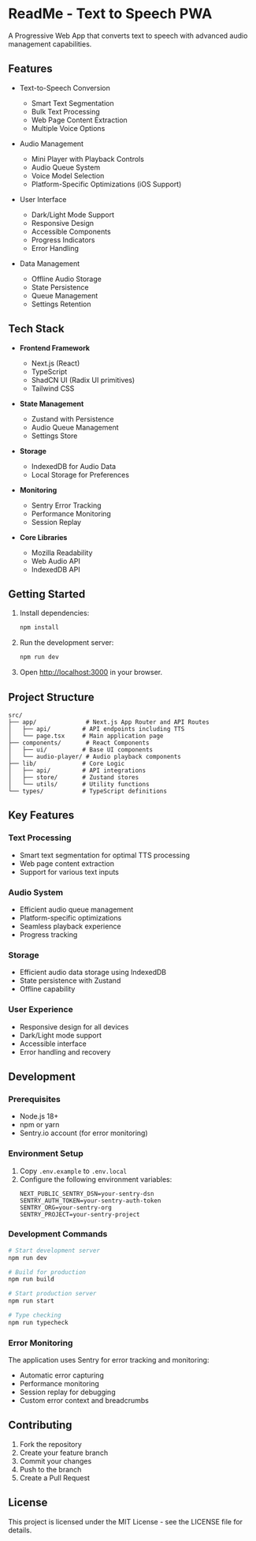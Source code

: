 # ReadMe - Text to Speech PWA

A Progressive Web App that converts text to speech with advanced audio management capabilities.

## Features

- Text-to-Speech Conversion
  - Smart Text Segmentation
  - Bulk Text Processing
  - Web Page Content Extraction
  - Multiple Voice Options

- Audio Management
  - Mini Player with Playback Controls
  - Audio Queue System
  - Voice Model Selection
  - Platform-Specific Optimizations (iOS Support)

- User Interface
  - Dark/Light Mode Support
  - Responsive Design
  - Accessible Components
  - Progress Indicators
  - Error Handling

- Data Management
  - Offline Audio Storage
  - State Persistence
  - Queue Management
  - Settings Retention

## Tech Stack

- **Frontend Framework**
  - Next.js (React)
  - TypeScript
  - ShadCN UI (Radix UI primitives)
  - Tailwind CSS

- **State Management**
  - Zustand with Persistence
  - Audio Queue Management
  - Settings Store

- **Storage**
  - IndexedDB for Audio Data
  - Local Storage for Preferences

- **Monitoring**
  - Sentry Error Tracking
  - Performance Monitoring
  - Session Replay

- **Core Libraries**
  - Mozilla Readability
  - Web Audio API
  - IndexedDB API

## Getting Started

1. Install dependencies:
   ```bash
   npm install
   ```

2. Run the development server:
   ```bash
   npm run dev
   ```

3. Open [http://localhost:3000](http://localhost:3000) in your browser.

## Project Structure

```
src/
├── app/              # Next.js App Router and API Routes
│   ├── api/         # API endpoints including TTS
│   └── page.tsx     # Main application page
├── components/       # React Components
│   ├── ui/          # Base UI components
│   └── audio-player/ # Audio playback components
├── lib/             # Core Logic
│   ├── api/         # API integrations
│   ├── store/       # Zustand stores
│   └── utils/       # Utility functions
└── types/           # TypeScript definitions
```

## Key Features

### Text Processing
- Smart text segmentation for optimal TTS processing
- Web page content extraction
- Support for various text inputs

### Audio System
- Efficient audio queue management
- Platform-specific optimizations
- Seamless playback experience
- Progress tracking

### Storage
- Efficient audio data storage using IndexedDB
- State persistence with Zustand
- Offline capability

### User Experience
- Responsive design for all devices
- Dark/Light mode support
- Accessible interface
- Error handling and recovery

## Development

### Prerequisites
- Node.js 18+
- npm or yarn
- Sentry.io account (for error monitoring)

### Environment Setup
1. Copy `.env.example` to `.env.local`
2. Configure the following environment variables:
   ```
   NEXT_PUBLIC_SENTRY_DSN=your-sentry-dsn
   SENTRY_AUTH_TOKEN=your-sentry-auth-token
   SENTRY_ORG=your-sentry-org
   SENTRY_PROJECT=your-sentry-project
   ```

### Development Commands
```bash
# Start development server
npm run dev

# Build for production
npm run build

# Start production server
npm run start

# Type checking
npm run typecheck
```

### Error Monitoring
The application uses Sentry for error tracking and monitoring:
- Automatic error capturing
- Performance monitoring
- Session replay for debugging
- Custom error context and breadcrumbs

## Contributing

1. Fork the repository
2. Create your feature branch
3. Commit your changes
4. Push to the branch
5. Create a Pull Request

## License

This project is licensed under the MIT License - see the LICENSE file for details.
